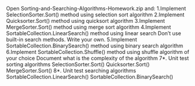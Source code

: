 Open Sorting-and-Searching-Algorithms-Homework.zip and:
1.Implement SelectionSorter.Sort() method using selection sort algorithm
2.Implement Quicksorter.Sort() method using quicksort algorithm
3.Implement MergeSorter.Sort() method using merge sort algorithm
4.Implement SortableCollection.LinearSearch() method using linear search
Don’t use built-in search methods. Write your own.
5.Implement SortableCollection.BinarySearch() method using binary search algorithm
6.Implement SortableCollection.Shuffle() method using shuffle algorithm of your choice
Document what is the complexity of the algorithm
7*. Unit test sorting algorithms
SelectionSorter.Sort()
Quicksorter.Sort()
MergeSorter.Sort()
8*. Unit test searching algorithms
SortableCollection.LinearSearch()
SortableCollection.BinarySearch()

